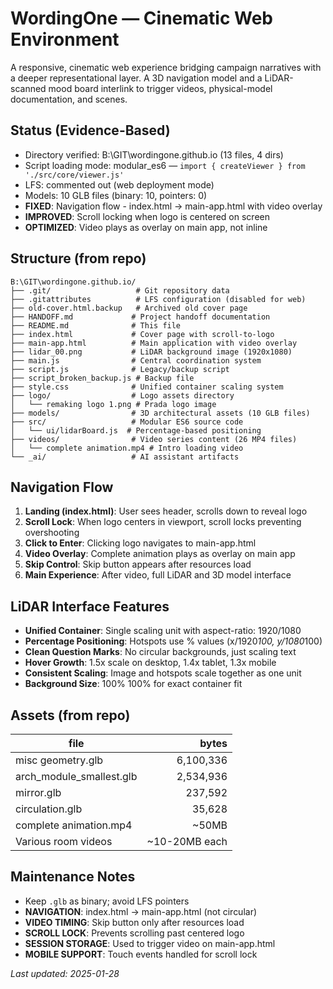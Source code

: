 # WordingOne — Cinematic Web Environment

A responsive, cinematic web experience bridging campaign narratives with a deeper representational layer. A 3D navigation model and a LiDAR-scanned mood board interlink to trigger videos, physical-model documentation, and scenes.

## Status (Evidence-Based)
- Directory verified: B:\GIT\wordingone.github.io (13 files, 4 dirs)
- Script loading mode: modular_es6 — `import { createViewer } from './src/core/viewer.js'`
- LFS: commented out (web deployment mode)
- Models: 10 GLB files (binary: 10, pointers: 0)
- **FIXED**: Navigation flow - index.html → main-app.html with video overlay
- **IMPROVED**: Scroll locking when logo is centered on screen
- **OPTIMIZED**: Video plays as overlay on main app, not inline

## Structure (from repo)
```
B:\GIT\wordingone.github.io/
├── .git/                   # Git repository data
├── .gitattributes          # LFS configuration (disabled for web)
├── old-cover.html.backup   # Archived old cover page
├── HANDOFF.md             # Project handoff documentation
├── README.md              # This file
├── index.html             # Cover page with scroll-to-logo
├── main-app.html          # Main application with video overlay
├── lidar_00.png           # LiDAR background image (1920x1080)
├── main.js                # Central coordination system
├── script.js              # Legacy/backup script
├── script_broken_backup.js # Backup file
├── style.css              # Unified container scaling system
├── logo/                  # Logo assets directory
│   └── remaking logo 1.png # Prada logo image
├── models/                # 3D architectural assets (10 GLB files)
├── src/                   # Modular ES6 source code
│   └── ui/lidarBoard.js  # Percentage-based positioning
├── videos/                # Video series content (26 MP4 files)
│   └── complete animation.mp4 # Intro loading video
└── _ai/                   # AI assistant artifacts
```

## Navigation Flow
1. **Landing (index.html)**: User sees header, scrolls down to reveal logo
2. **Scroll Lock**: When logo centers in viewport, scroll locks preventing overshooting
3. **Click to Enter**: Clicking logo navigates to main-app.html
4. **Video Overlay**: Complete animation plays as overlay on main app
5. **Skip Control**: Skip button appears after resources load
6. **Main Experience**: After video, full LiDAR and 3D model interface

## LiDAR Interface Features
- **Unified Container**: Single scaling unit with aspect-ratio: 1920/1080
- **Percentage Positioning**: Hotspots use % values (x/1920*100, y/1080*100)
- **Clean Question Marks**: No circular backgrounds, just scaling text
- **Hover Growth**: 1.5x scale on desktop, 1.4x tablet, 1.3x mobile
- **Consistent Scaling**: Image and hotspots scale together as one unit
- **Background Size**: 100% 100% for exact container fit

## Assets (from repo)
| file | bytes |
|------|------:|
| misc geometry.glb | 6,100,336 |
| arch_module_smallest.glb | 2,534,936 |
| mirror.glb | 237,592 |
| circulation.glb | 35,628 |
| complete animation.mp4 | ~50MB |
| Various room videos | ~10-20MB each |

## Maintenance Notes
- Keep `.glb` as binary; avoid LFS pointers
- **NAVIGATION**: index.html → main-app.html (not circular)
- **VIDEO TIMING**: Skip button only after resources load
- **SCROLL LOCK**: Prevents scrolling past centered logo
- **SESSION STORAGE**: Used to trigger video on main-app.html
- **MOBILE SUPPORT**: Touch events handled for scroll lock

_Last updated: 2025-01-28_
